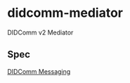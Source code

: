 # didcomm-mediator
DIDComm v2 Mediator

## Spec

[DIDComm Messaging](https://identity.foundation/didcomm-messaging/spec/#roles)